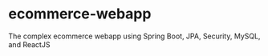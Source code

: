 # ecommerce-webapp
The complex ecommerce webapp using Spring Boot, JPA, Security, MySQL, and ReactJS
